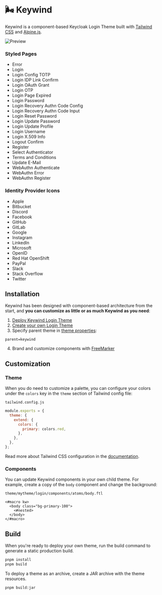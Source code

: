 # :wind_face: Keywind

Keywind is a component-based Keycloak Login Theme built with [Tailwind CSS](https://github.com/tailwindlabs/tailwindcss) and [Alpine.js](https://github.com/alpinejs/alpine).

![Preview](./preview.png)

### Styled Pages

- Error
- Login
- Login Config TOTP
- Login IDP Link Confirm
- Login OAuth Grant
- Login OTP
- Login Page Expired
- Login Password
- Login Recovery Authn Code Config
- Login Recovery Authn Code Input
- Login Reset Password
- Login Update Password
- Login Update Profile
- Login Username
- Login X.509 Info
- Logout Confirm
- Register
- Select Authenticator
- Terms and Conditions
- Update E-Mail
- WebAuthn Authenticate
- WebAuthn Error
- WebAuthn Register

### Identity Provider Icons

- Apple
- Bitbucket
- Discord
- Facebook
- GitHub
- GitLab
- Google
- Instagram
- LinkedIn
- Microsoft
- OpenID
- Red Hat OpenShift
- PayPal
- Slack
- Stack Overflow
- Twitter

## Installation

Keywind has been designed with component-based architecture from the start, and **you can customize as little or as much Keywind as you need**:

1. [Deploy Keywind Login Theme](https://www.keycloak.org/docs/latest/server_development/#deploying-themes)
2. [Create your own Login Theme](https://www.keycloak.org/docs/latest/server_development/#creating-a-theme)
3. Specify parent theme in [theme properties](https://www.keycloak.org/docs/latest/server_development/#theme-properties):

```
parent=keywind
```

4. Brand and customize components with [FreeMarker](https://freemarker.apache.org/docs/dgui_quickstart_template.html)

## Customization

### Theme

When you do need to customize a palette, you can configure your colors under the `colors` key in the `theme` section of Tailwind config file:

`tailwind.config.js`

```js
module.exports = {
  theme: {
    extend: {
      colors: {
        primary: colors.red,
      },
    },
  },
};
```

Read more about Tailwind CSS configuration in the [documentation](https://tailwindcss.com/docs/configuration).

### Components

You can update Keywind components in your own child theme. For example, create a copy of the `body` component and change the background:

`theme/mytheme/login/components/atoms/body.ftl`

```
<#macro kw>
  <body class="bg-primary-100">
    <#nested>
  </body>
</#macro>
```

## Build

When you're ready to deploy your own theme, run the build command to generate a static production build.

```bash
pnpm install
pnpm build
```

To deploy a theme as an archive, create a JAR archive with the theme resources.

```bash
pnpm build:jar
```
